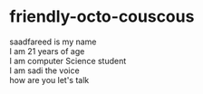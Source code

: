 # friendly-octo-couscous
saadfareed is my name
<br>
I am 21 years of age
<br>
I am computer Science student
<br>
I am sadi the voice
<br>
how are you let's talk
